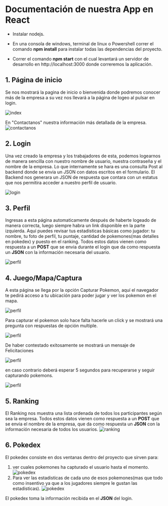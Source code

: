 # Documentación de nuestra App en React
- Instalar nodejs.

- En una consola de windows, terminal de linux o Powershell correr el comando **npm install** para           instalar todas las dependencias del proyecto.

- Correr el comando **npm start** con el cual levantará un servidor de desarrollo en http://localhost:3000   donde correremos la aplicación. 


## 1. Página de inicio
Se nos mostrará la pagina de inicio o bienvenida donde podremos conocer más de la empresa a su vez nos llevará a la página de logeo al pulsar en login. 

![index](imagenes_readme/index.png)

En "Contactanos" nuestra información más detallada de la empresa.
![contactanos](imagenes_readme/contactanos.png)

## 2. Login
Una vez creado la empresa y los trabajadores de esta, podemos logearnos de manera sencilla con nuestro nombre de usuario, nuestra contraseña y el nombre de la empresa. Lo que internamente se hara es una consulta Post al backend donde se envia un JSON con datos escritos en el formulario. El Backend nos generara un JSON de respuesta que contara con un estatus que nos permitira acceder a nuestro perfil de usuario.

![login](imagenes_readme/login.png)
## 3. Perfil

Ingresas a esta página automaticamente después de haberte logeado de manera correcta, luego siempre habra un link disponible en la parte izquierda. Aquí puedes revisar tus estadisticas básicas como jugador: tu nombre, tu foto de perfil, tu puntaje, cantidad de pokemones(mas detalles en pokedex) y puesto en el ranking. Todos estos datos vienen como respuesta a un **POST** que se envia durante el login que da como respuesta un **JSON** con la información necesaria del usuario.

![perfil](imagenes_readme/perfil1.png)

## 4. Juego/Mapa/Captura
A esta página se llega por la opción Capturar Pokemon, aquí el navegador te pedirá acceso a tu ubicación para poder jugar y ver los pokemon en el mapa.

![perfil](imagenes_readme/juego1.png)

Para capturar el pokemon solo hace falta hacerle un click y se mostrará una pregunta con respuestas de opción multiple.

![perfil](imagenes_readme/juego2.png)

De haber contestado exitosamente se mostrará un mensaje de Felicitaciones

![perfil](imagenes_readme/juego3.png)

en caso contrario deberá esperar 5 segundos para recuperarse y seguir capturando pokemons.

![perfil](imagenes_readme/juego4.png)

## 5. Ranking
El Ranking nos muestra una lista ordenada de todos los participantes según sea la empresa. Todos estos datos vienen como respuesta a un **POST** que se envia el nombre de la empresa, que da como respuesta un **JSON** con la información necesaria de todos los usuarios.
![ranking](imagenes_readme/ranking.png)
## 6. Pokedex

El pokedex consiste en dos ventanas dentro del proyecto que sirven para:

1. ver cuales pokemones ha capturado el usuario hasta el momento.
   ![pokedex](imagenes_readme/pokedex1.png)
2. Para ver las estadisticas de cada uno de esos pokemones(mas que todo como insentivo ya que a los jugadores siempre le gustan las estadisticas).
   ![pokedex](imagenes_readme/pokedex2.png)

El pokedex toma la información recibida en el **JSON** del login.
